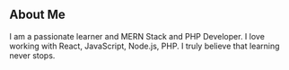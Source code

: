 <h2>About Me</h2>
I am a passionate learner and MERN Stack and PHP Developer. I love working with React, JavaScript, Node.js, PHP. I truly believe that learning never stops.

</br>
</br>
<!-- <picture>
<source 
  srcset="https://github-readme-stats.vercel.app/api?username=surajaswal29&show_icons=true&&theme=radical"
  media="(prefers-color-scheme: dark)"
/>
<source
  srcset="https://github-readme-stats.vercel.app/api?username=surajaswal29&show_icons=true"
  media="(prefers-color-scheme: light), (prefers-color-scheme: no-preference)"
/>
<img src="https://github-readme-stats.vercel.app/api?username=surajaswal29&show_icons=true" />
</picture> -->

<!-- <picture>
<source 
  srcset="https://github-readme-stats.vercel.app/api/top-langs/?username=surajaswal29&show_icons=true&theme=dark"
  media="(prefers-color-scheme: dark)"
/>
<source
  srcset="https://github-readme-stats.vercel.app/api/top-langs/?username=surajaswal29&show_icons=true"
  media="(prefers-color-scheme: light), (prefers-color-scheme: no-preference)"
/>
<img src="https://github-readme-stats.vercel.app/api/top-langs/?username=surajaswal29&show_icons=true" />
</picture> -->

